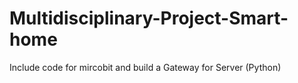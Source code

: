 # Multidisciplinary-Project-Smart-home
Include code for mircobit and build a Gateway for Server (Python)
